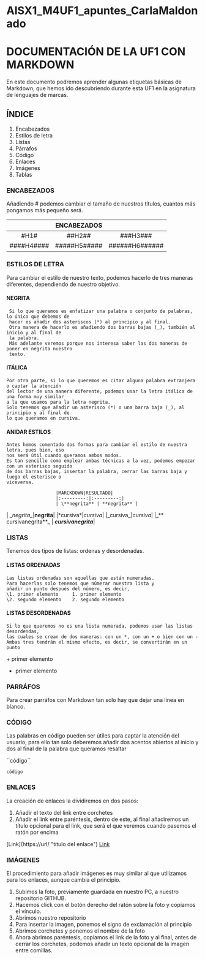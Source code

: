 # AISX1_M4UF1_apuntes_CarlaMaldonado
# DOCUMENTACIÓN DE LA UF1 CON MARKDOWN #
En este documento podremos aprender algunas etiquetas básicas de Markdown, que hemos ido descubriendo durante esta UF1 en la asignatura de lenguajes de marcas.

## ÍNDICE ##
1. Encabezados
2. Estilos de letra
3. Listas
4. Párrafos
5. Código
6. Enlaces
7. Imágenes
8. Tablas

### ENCABEZADOS ###
Añadiendo # podemos cambiar el tamaño de nuestros títulos, cuantos más pongamos más pequeño será. 

|        |   ENCABEZADOS   |            |
|:--------:|:---------:|:--------------:|
| #H1#| ##H2##|###H3###|
|  ####H4####|#####H5#####|######H6######|


### ESTILOS DE LETRA ###
  Para cambiar el estilo de nuestro texto, 
         podemos hacerlo de tres maneras diferentes,
         dependiendo de nuestro objetivo.

 #### NEGRITA ####
  
     Si lo que queremos es enfatizar una palabra o conjunto de palabras, lo único que debemos de 
     hacer es añadir dos asteriscos (*) al principio y al final. 
     Otra manera de hacerlo es añadiendo dos barras bajas (_), también al inicio y al final de 
     la palabra. 
     Más adelante veremos porque nos interesa saber las dos maneras de poner en negrita nuestro 
     texto.

 #### ITÁLICA ####
    Por otra parte, si lo que queremos es citar alguna palabra extranjera o captar la atención 
    del lector de una manera diferente, podemos usar la letra itálica de una forma muy similar 
    a la que usamos para la letra negrita. 
    Solo tenemos que añadir un asterisco (*) o una barra baja (_), al principio y al final de 
    lo que queramos en cursiva.

#### ANIDAR ESTILOS ####
    Antes hemos comentado dos formas para cambiar el estilo de nuestra letra, pues bien, eso 
    nos será útil cuando queramos ambos modos. 
    Es tan sencillo como emplear ambas técnicas a la vez, podemos empezar con un esterisco seguido 
    de dos barras bajas, insertar la palabra, cerrar las barras baja y luego el esterisco o 
    viceversa.
    
                      |MARCKDOWN|RESULTADO|
                      |:---------:|:---------:|
                      | \**negrita** | **negrita** |
| \__negrita__|__negrita__|
|\*cursiva*|*cursiva*|
|\_cursiva_|_cursiva_|
|\_** cursivanegrita**_ | **_cursivanegrita_**|

### LISTAS ###
Tenemos dos tipos de listas: ordenas y desordenadas.

 #### LISTAS ORDENADAS ####
    Las listas ordenadas son aquellas que están numeradas.
    Para hacerlas solo tenemos que númerar nuestra lista y 
    añadir un punto después del número, es decir,
    \1. primer elemento     1. primer elemento
    \2. segundo elemento    2. segundo elemento

 #### LISTAS DESORDENADAS ####
    Si lo que queremos no es una lista numerada, podemos usar las listas desordendas, 
    las cuales se crean de dos maneras: con un *, con un + o bien con un -
    Ambas tres tendrán el mismo efecto, es decir, se convertirán en un punto
\+ primer elemento 
+ primer elemento



### PARRÁFOS ###
Para crear parráfos con Markdown tan solo hay que dejar una línea en blanco.

### CÓDIGO ###
Las palabras en código pueden ser útiles para captar la atención del usuario, para ello 
tan solo deberemos añadir dos acentos abiertos al inicio y dos al final de la palabra 
que queramos resaltar

\``código``

``código``
### ENLACES ###
La creación de enlaces la dividiremos en dos pasos:
1. Añadir el texto del link entre corchetes
2. Añadir el link entre paréntesis, dentro de este, al final añadiremos un título opcional para el link, 
que será el que veremos cuando pasemos el ratón por encima 

\[Link](https://url/ "título del enlace")
[Link](https://url/ "título del enlace")


### IMÁGENES ###
El procedimiento para añadir imágenes es muy similar al que utilizamos para los enlaces, aunque cambia el principio.
1. Subimos la foto, previamente guardada en nuestro PC, a nuestro repositorio GITHUB.
2. Hacemos click con el botón derecho del ratón sobre la foto y copiamos el vínculo.
3. Abrimos nuestro repositorio
4. Para insertar la imagen, ponemos el signo de exclamación al principio
5. Abrimos corchetes y ponemos el nombre de la foto
6. Ahora abrimos paréntesis, copiamos el link de la foto y al final, antes de cerrar los corchetes, podemos añadir
un texto opcional de la imagen entre comillas.








